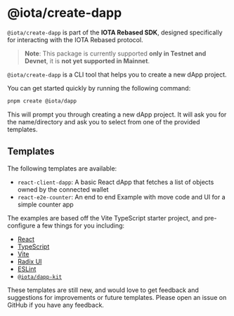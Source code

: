 # @iota/create-dapp

`@iota/create-dapp` is part of the **IOTA Rebased SDK**, designed specifically for interacting with the IOTA Rebased protocol.

> **Note**: This package is currently supported **only in Testnet and Devnet**, it is **not yet supported in Mainnet**.

`@iota/create-dapp` is a CLI tool that helps you to create a new dApp project.

You can get started quickly by running the following command:

```bash
pnpm create @iota/dapp
```

This will prompt you through creating a new dApp project. It will ask you for the name/directory and
ask you to select from one of the provided templates.

## Templates

The following templates are available:

- `react-client-dapp`: A basic React dApp that fetches a list of objects owned by the connected
  wallet
- `react-e2e-counter`: An end to end Example with move code and UI for a simple counter app

The examples are based off the Vite TypeScript starter project, and pre-configure a few things for
you including:

- [React](https://react.dev/)
- [TypeScript](https://www.typescriptlang.org/)
- [Vite](https://vitejs.dev/)
- [Radix UI](https://www.radix-ui.com/)
- [ESLint](https://eslint.org/)
- [`@iota/dapp-kit`](https://docs.iota.org/references/ts-sdk/dapp-kit)

These templates are still new, and would love to get feedback and suggestions for improvements or
future templates. Please open an issue on GitHub if you have any feedback.

